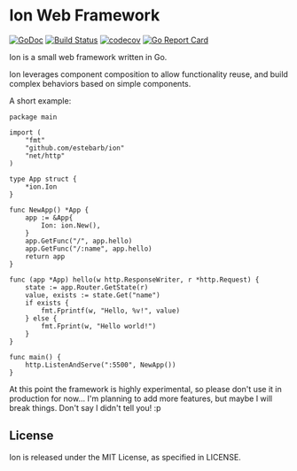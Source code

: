 # Ion Web Framework
[![GoDoc](https://godoc.org/github.com/estebarb/ion?status.svg)](http://godoc.org/github.com/estebarb/ion)    [![Build Status](https://travis-ci.org/estebarb/ion.svg?branch=master)](https://travis-ci.org/estebarb/ion)    [![codecov](https://codecov.io/gh/estebarb/ion/branch/master/graph/badge.svg)](https://codecov.io/gh/estebarb/ion)    [![Go Report Card](https://goreportcard.com/badge/github.com/estebarb/ion)](https://goreportcard.com/report/github.com/estebarb/ion)


Ion is a small web framework written in Go.

Ion leverages component composition to allow functionality reuse, and
build complex behaviors based on simple components.

A short example:

	package main
    
    import (
    	"fmt"
    	"github.com/estebarb/ion"
    	"net/http"
    )
    
    type App struct {
    	*ion.Ion
    }
    
    func NewApp() *App {
    	app := &App{
    		Ion: ion.New(),
    	}
    	app.GetFunc("/", app.hello)
    	app.GetFunc("/:name", app.hello)
    	return app
    }
    
    func (app *App) hello(w http.ResponseWriter, r *http.Request) {
    	state := app.Router.GetState(r)
    	value, exists := state.Get("name")
    	if exists {
    		fmt.Fprintf(w, "Hello, %v!", value)
    	} else {
    		fmt.Fprint(w, "Hello world!")
    	}
    }
    
    func main() {
    	http.ListenAndServe(":5500", NewApp())
    }
	
At this point the framework is highly experimental, so please don't
use it in production for now... I'm planning to add more features,
but maybe I will break things. Don't say I didn't tell you! :p

## License

Ion is released under the MIT License, as specified in LICENSE.
